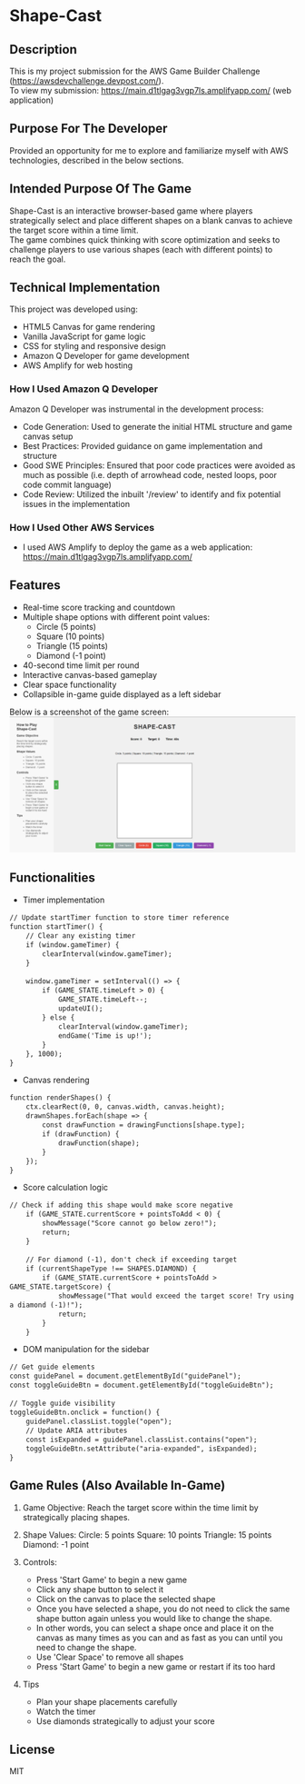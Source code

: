 # Shape-Cast

## Description
This is my project submission for the AWS Game Builder Challenge (https://awsdevchallenge.devpost.com/).\
To view my submission: https://main.d1tlgag3vgp7ls.amplifyapp.com/ (web application)

## Purpose For The Developer
Provided an opportunity for me to explore and familiarize myself with AWS technologies, described in the below sections.

## Intended Purpose Of The Game
Shape-Cast is an interactive browser-based game where players strategically select and place different shapes on a blank canvas to achieve the target score within a time limit.\
The game combines quick thinking with score optimization and seeks to challenge players to use various shapes (each with different points) to reach the goal.

## Technical Implementation
This project was developed using:
- HTML5 Canvas for game rendering
- Vanilla JavaScript for game logic
- CSS for styling and responsive design
- Amazon Q Developer for game development
- AWS Amplify for web hosting

### How I Used Amazon Q Developer 
Amazon Q Developer was instrumental in the development process:
- Code Generation: Used to generate the initial HTML structure and game canvas setup
- Best Practices: Provided guidance on game implementation and structure
- Good SWE Principles: Ensured that poor code practices were avoided as much as possible (i.e. depth of arrowhead code, nested loops, poor code commit language)
- Code Review: Utilized the inbuilt '/review' to identify and fix potential issues in the implementation

### How I Used Other AWS Services
- I used AWS Amplify to deploy the game as a web application: https://main.d1tlgag3vgp7ls.amplifyapp.com/ 

## Features
- Real-time score tracking and countdown
- Multiple shape options with different point values:
    - Circle (5 points)
    - Square (10 points)
    - Triangle (15 points)
    - Diamond (-1 point)
- 40-second time limit per round
- Interactive canvas-based gameplay
- Clear space functionality
- Collapsible in-game guide displayed as a left sidebar

Below is a screenshot of the game screen:
![Game Screen](images/Ui.png)

## Functionalities
- Timer implementation
````
// Update startTimer function to store timer reference
function startTimer() {
    // Clear any existing timer
    if (window.gameTimer) {
        clearInterval(window.gameTimer);
    }

    window.gameTimer = setInterval(() => {
        if (GAME_STATE.timeLeft > 0) {
            GAME_STATE.timeLeft--;
            updateUI();
        } else {
            clearInterval(window.gameTimer);
            endGame('Time is up!');
        }
    }, 1000);
}
````

- Canvas rendering
````
function renderShapes() {
    ctx.clearRect(0, 0, canvas.width, canvas.height);
    drawnShapes.forEach(shape => {
        const drawFunction = drawingFunctions[shape.type];
        if (drawFunction) {
            drawFunction(shape);
        }
    });
}
````
- Score calculation logic
````
// Check if adding this shape would make score negative
    if (GAME_STATE.currentScore + pointsToAdd < 0) {
        showMessage("Score cannot go below zero!");
        return;
    }

    // For diamond (-1), don't check if exceeding target
    if (currentShapeType !== SHAPES.DIAMOND) {
        if (GAME_STATE.currentScore + pointsToAdd > GAME_STATE.targetScore) {
            showMessage("That would exceed the target score! Try using a diamond (-1)!");
            return;
        }
    }
````
- DOM manipulation for the sidebar
````
// Get guide elements
const guidePanel = document.getElementById("guidePanel");
const toggleGuideBtn = document.getElementById("toggleGuideBtn");

// Toggle guide visibility
toggleGuideBtn.onclick = function() {
    guidePanel.classList.toggle("open");
    // Update ARIA attributes
    const isExpanded = guidePanel.classList.contains("open");
    toggleGuideBtn.setAttribute("aria-expanded", isExpanded);
}
````

## Game Rules (Also Available In-Game)
1. Game Objective: Reach the target score within the time limit by strategically placing shapes.

2. Shape Values:
   Circle: 5 points
   Square: 10 points
   Triangle: 15 points
   Diamond: -1 point

3. Controls:
   - Press 'Start Game' to begin a new game 
   - Click any shape button to select it</li>
   - Click on the canvas to place the selected shape</li>
   - Once you have selected a shape, you do not need to click the same shape button again unless you would like to change the shape.</li>
   - In other words, you can select a shape once and place it on the canvas as many times as you can and as fast as you can until you need to change the shape.</li>
   - Use 'Clear Space' to remove all shapes</li>
   - Press 'Start Game' to begin a new game or restart if its too hard</li>

4. Tips
   - Plan your shape placements carefully
   - Watch the timer
   - Use diamonds strategically to adjust your score</li>

## License
MIT